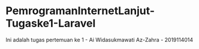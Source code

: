 # PemrogramanInternetLanjut-Tugaske1-Laravel
Ini adalah tugas pertemuan ke 1 - Ai Widasukmawati Az-Zahra - 2019114014
